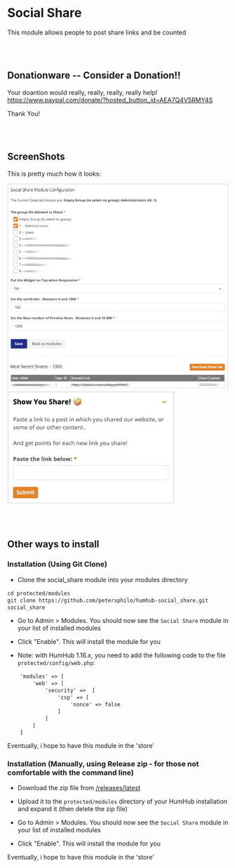 # Social Share
This module allows people to post share links and be counted


<br><br>

## Donationware -- Consider a Donation!!

Your doantion would really, really, really, really help!  
https://www.paypal.com/donate/?hosted_button_id=AEA7Q4V5RMY4S

Thank You!

<br><br>

## ScreenShots

This is pretty much how it looks:

![ScreenShot 1](/assets/screen-1.jpg?raw=true "ScreenShot 1")  
![ScreenShot 2](/assets/screen-2.jpg?raw=true "ScreenShot 2")

<br><br>

## Other ways to install

### Installation (Using Git Clone)

- Clone the social_share module into your modules directory
```
cd protected/modules
git clone https://github.com/petersphilo/humhub-social_share.git social_share
```

- Go to Admin > Modules. You should now see the `Social Share` module in your list of installed modules

- Click "Enable". This will install the module for you

- Note: with HumHub 1.16.x, you need to add the following code to the file `protected/config/web.php`:
```
	'modules' => [
		'web' => [
			'security' =>  [
				'csp' => [
					'nonce' => false
				]
			]
		]
	]
```

Eventually, i hope to have this module in the 'store'

### Installation (Manually, using Release zip - for those not comfortable with the command line)

- Download the zip file from [/releases/latest](https://github.com/petersphilo/humhub-social_share/releases/latest)

- Upload it to the `protected/modules` directory of your HumHub installation and expand it (then delete the zip file)

- Go to Admin > Modules. You should now see the `Social Share` module in your list of installed modules

- Click "Enable". This will install the module for you

Eventually, i hope to have this module in the 'store'